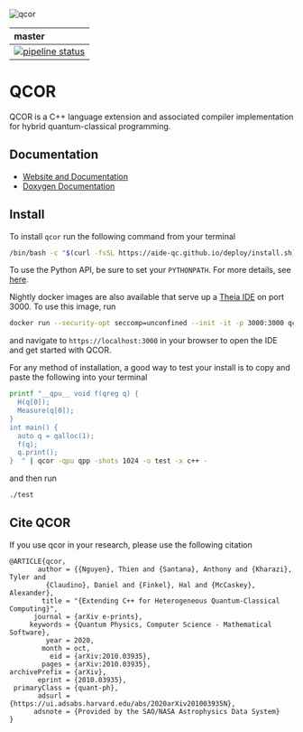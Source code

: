 ![qcor](docs/assets/qcor_full_logo.svg)

| master | 
|:-------|
| [![pipeline status](https://code.ornl.gov/qci/qcor/badges/master/pipeline.svg)](https://code.ornl.gov/qci/qcor/commits/master) |

# QCOR

QCOR is a C++ language extension and associated compiler implementation
for hybrid quantum-classical programming.

Documentation
-------------

* [Website and Documentation](https://aide-qc.github.io/deploy)
* [Doxygen Documentation](https://ornl-qci.github.io/qcor-api-docs/)

Install
-------
To install `qcor` run the following command from your terminal 
```bash
/bin/bash -c "$(curl -fsSL https://aide-qc.github.io/deploy/install.sh)"
```
To use the Python API, be sure to set your `PYTHONPATH`. 
For more details, see [here](https://aide-qc.github.io/deploy/getting_started/).

Nightly docker images are also available that serve up a [Theia IDE](https://theia-ide.org/) on port 3000. To use this image, run 
```bash
docker run --security-opt seccomp=unconfined --init -it -p 3000:3000 qcor/qcor
```
and navigate to ``https://localhost:3000`` in your browser to open the IDE and get started with QCOR. 

For any method of installation, a good way to test your install is to copy and paste the following into your terminal 
```bash
printf "__qpu__ void f(qreg q) {
  H(q[0]);
  Measure(q[0]);
}
int main() {
  auto q = qalloc(1);
  f(q);
  q.print();
}  " | qcor -qpu qpp -shots 1024 -o test -x c++ -
```
and then run 
```bash
./test
```

## Cite QCOR 
If you use qcor in your research, please use the following citation 
```
@ARTICLE{qcor,
       author = {{Nguyen}, Thien and {Santana}, Anthony and {Kharazi}, Tyler and
         {Claudino}, Daniel and {Finkel}, Hal and {McCaskey}, Alexander},
        title = "{Extending C++ for Heterogeneous Quantum-Classical Computing}",
      journal = {arXiv e-prints},
     keywords = {Quantum Physics, Computer Science - Mathematical Software},
         year = 2020,
        month = oct,
          eid = {arXiv:2010.03935},
        pages = {arXiv:2010.03935},
archivePrefix = {arXiv},
       eprint = {2010.03935},
 primaryClass = {quant-ph},
       adsurl = {https://ui.adsabs.harvard.edu/abs/2020arXiv201003935N},
      adsnote = {Provided by the SAO/NASA Astrophysics Data System}
}
```
